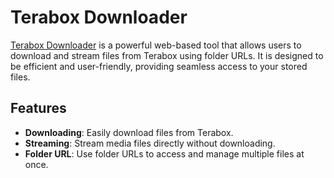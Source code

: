 # Terabox Downloader

[Terabox Downloader](https://terab0x.pages.dev/) is a powerful web-based tool that allows users to download and stream files from Terabox using folder URLs. It is designed to be efficient and user-friendly, providing seamless access to your stored files.

## Features

- **Downloading**: Easily download files from Terabox.
- **Streaming**: Stream media files directly without downloading.
- **Folder URL**: Use folder URLs to access and manage multiple files at once.
